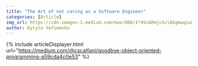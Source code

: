 ```yaml
---
title: "The Art of not caring as a Software Engineer"
categories: [Article]
img_url: https://cdn-images-1.medium.com/max/800/1*4VcARmjcXzlA6gmwqiuCkg.png
author: Kyrylo Yefimenko
---
```


{% include articleDisplayer.html url="https://medium.com/@cscalfani/goodbye-object-oriented-programming-a59cda4c0e53" %}
